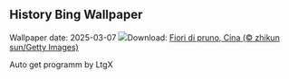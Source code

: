 ## History Bing Wallpaper
Wallpaper date: 2025-03-07
![](https://www.bing.com/th?id=OHR.PlumBlossom_IT-IT9649247802_UHD.jpg&w=1000)Download: [Fiori di pruno, Cina (© zhikun sun/Getty Images)](https://www.bing.com/th?id=OHR.PlumBlossom_IT-IT9649247802_UHD.jpg)

Auto get programm by LtgX
